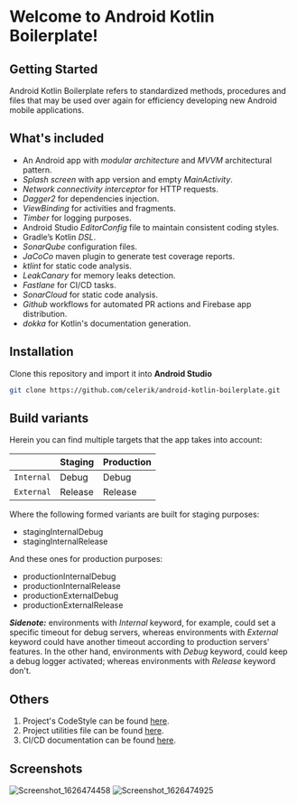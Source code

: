 
# Welcome to Android Kotlin Boilerplate!  
  
## Getting Started  
Android Kotlin Boilerplate refers to standardized methods, procedures and files that may be used over again for efficiency developing new Android mobile applications.  
  
## What's included  
* An Android app with _modular architecture_ and _MVVM_ architectural pattern.
* _Splash screen_ with app version and empty _MainActivity_.
* _Network connectivity interceptor_ for HTTP requests.
* _Dagger2_ for dependencies injection.
* _ViewBinding_ for activities and fragments.
* _Timber_ for logging purposes.
* Android Studio _EditorConfig_ file to maintain consistent coding styles.
* Gradle’s Kotlin _DSL_.
* _SonarQube_ configuration files.
* _JaCoCo_ maven plugin to generate test coverage reports.
* _ktlint_ for static code analysis.
* _LeakCanary_ for memory leaks detection.
* _Fastlane_ for CI/CD tasks.
* _SonarCloud_ for static code analysis.
* _Github_ workflows for automated PR actions and Firebase app distribution.
* _dokka_ for Kotlin's documentation generation.

## Installation  
Clone this repository and import it into **Android Studio**  
```bash  
git clone https://github.com/celerik/android-kotlin-boilerplate.git  
```  
  
## Build variants  
Herein you can find multiple targets that the app takes into account:  
  
|          |Staging    |Production  |
|----------|-----------|------------|  
|`Internal`|Debug      |Debug       |
|`External`|Release     |Release    |
  
 Where the following formed variants are built for staging purposes:  
- stagingInternalDebug  
- stagingInternalRelease  
  
 And these ones for production purposes:  
- productionInternalDebug  
- productionInternalRelease  
- productionExternalDebug  
- productionExternalRelease  
  
**_Sidenote:_**  environments with _Internal_ keyword, for example, could set a specific timeout for debug servers, whereas environments with _External_ keyword could have another timeout according to production servers' features. In the other hand, environments with _Debug_ keyword, could keep a debug logger activated; whereas environments with _Release_ keyword don't.  
  
## Others  
1. Project's CodeStyle can be found [here](docs/codestyle.md).  
2. Project utilities file can be found [here](docs/utilities.md).
3. CI/CD documentation can be found [here](docs/cicd.md).  

## Screenshots  
  
![Screenshot_1626474458](https://user-images.githubusercontent.com/25390317/126014560-dbd18cf5-75f9-4e0a-a72e-9b63e6db0bf4.png)
![Screenshot_1626474925](https://user-images.githubusercontent.com/25390317/126014713-1c25cf42-7307-4d05-b121-5be96abdf1a4.png)
